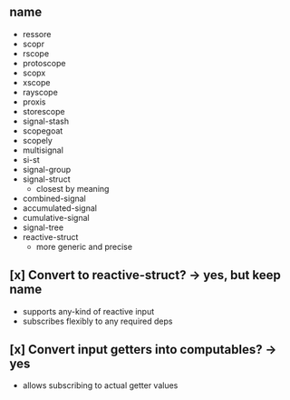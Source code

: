 ## name

* ressore
* scopr
* rscope
* protoscope
* scopx
* xscope
* rayscope
* proxis
* storescope
* signal-stash
* scopegoat
* scopely
* multisignal
* si-st
* signal-group
* signal-struct
  + closest by meaning
* combined-signal
* accumulated-signal
* cumulative-signal
* signal-tree
* reactive-struct
  + more generic and precise

## [x] Convert to reactive-struct? -> yes, but keep name

+ supports any-kind of reactive input
+ subscribes flexibly to any required deps

## [x] Convert input getters into computables? -> yes

+ allows subscribing to actual getter values